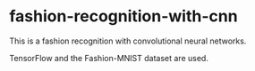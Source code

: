 # fashion-recognition-with-cnn
This is a fashion recognition with convolutional neural networks.

TensorFlow and the Fashion-MNIST dataset are used.
